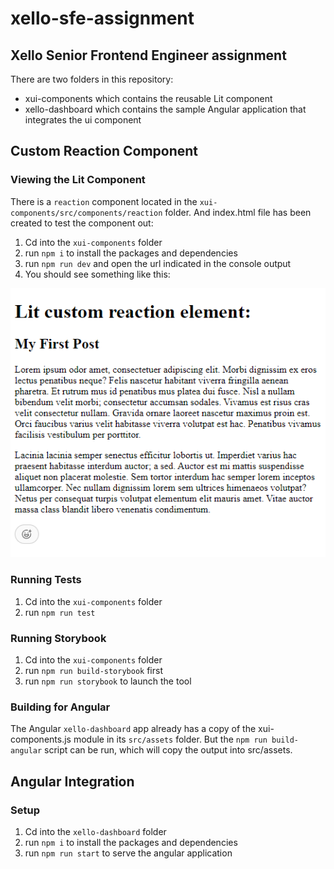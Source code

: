 # xello-sfe-assignment

## Xello Senior Frontend Engineer assignment

There are two folders in this repository:

- xui-components which contains the reusable Lit component
- xello-dashboard which contains the sample Angular application that integrates the ui component

## Custom Reaction Component

### Viewing the Lit Component

There is a `reaction` component located in the `xui-components/src/components/reaction` folder. And index.html file has been created to test the component out:

1. Cd into the `xui-components` folder
2. run `npm i` to install the packages and dependencies
3. run `npm run dev` and open the url indicated in the console output
4. You should see something like this:

![Lit and Vite dev](vite-lit-serve.png)

### Running Tests

1. Cd into the `xui-components` folder
2. run `npm run test`

### Running Storybook

1. Cd into the `xui-components` folder
2. run `npm run build-storybook` first
3. run `npm run storybook` to launch the tool

### Building for Angular

The Angular `xello-dashboard` app already has a copy of the xui-components.js module in its `src/assets` folder.
But the `npm run build-angular` script can be run, which will copy the output into src/assets.

## Angular Integration

### Setup

1. Cd into the `xello-dashboard` folder
2. run `npm i` to install the packages and dependencies
3. run `npm run start` to serve the angular application
